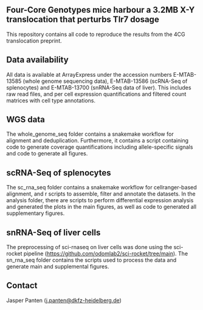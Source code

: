 ## Four-Core Genotypes mice harbour a 3.2MB X-Y translocation that perturbs Tlr7 dosage

This repository contains all code to reproduce the results from the 4CG translocation preprint. 

## Data availability

All data is available at ArrayExpress under the accession numbers E-MTAB-13585 (whole genome sequencing data),
E-MTAB-13586 (scRNA-Seq of splenocytes) and E-MTAB-13700 (snRNA-Seq data of liver).
This includes raw read files, and per cell expression quantifications and filtered count matrices with cell type annotations.

## WGS data
The whole_genome_seq folder contains a snakemake workflow for alignment and deduplication. Furthermore, it contains a
script containing code to generate coverage quantifications including allele-specific signals and code to generate all
figures.

## scRNA-Seq of splenocytes
The sc_rna_seq folder contains a snakemake workflow for cellranger-based alignment, and r scripts to assemble, filter
and annotate the datasets. In the analysis folder, there are scripts to perform differential expression analysis and
generated the plots in the main figures, as well as code to generated all supplementary figures.

## snRNA-Seq of liver cells
The preprocessing of sci-rnaseq on liver cells was done using the sci-rocket pipeline
(https://github.com/odomlab2/sci-rocket/tree/main). The sn_rna_seq folder contains the scripts used to process the data and generate main and supplemental figures.

## Contact
Jasper Panten (j.panten@dkfz-heidelberg.de)
